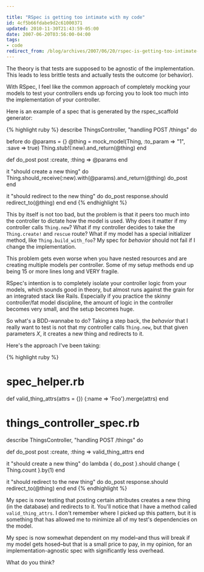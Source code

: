 ```yaml
---

title: "RSpec is getting too intimate with my code"
id: 4cf5b66fdabe9d2c61000371
updated: 2010-11-30T21:43:59-05:00
date: 2007-06-20T03:56:00-04:00
tags:
- code
redirect_from: /blog/archives/2007/06/20/rspec-is-getting-too-intimate-with-my-code/
---
```


The theory is that tests are supposed to be agnostic of the implementation. This leads to less brittle tests and actually tests the outcome (or behavior).

With RSpec, I feel like the common approach of completely mocking your models to test your controllers ends up forcing you to look too much into the implementation of your controller.

Here is an example of a spec that is generated by the rspec\_scaffold generator:

{% highlight ruby %}
describe ThingsController, "handling POST /things" do

  before do
    @params = {}
    @thing = mock_model(Thing, :to_param => "1", :save => true)
    Thing.stub!(:new).and_return(@thing)
  end

  def do_post
    post :create, :thing => @params
  end

  it "should create a new thing" do
    Thing.should_receive(:new).with(@params).and_return(@thing)
    do_post
  end

  it "should redirect to the new thing" do
    do_post
    response.should redirect_to(@thing)
  end
end
{% endhighlight %}

This by itself is not too bad, but the problem is that it peers too much into the controller to dictate how the model is used. Why does it matter if my controller calls `Thing.new`? What if my controller decides to take the `Thing.create!` and `rescue` route? What if my model has a special initializer method, like `Thing.build_with_foo`? My spec for *behavior* should not fail if I change the implementation.

This problem gets even worse when you have nested resources and are creating multiple models per controller. Some of my setup methods end up being 15 or more lines long and VERY fragile.

RSpec's intention is to completely isolate your controller logic from your models, which sounds good in theory, but almost runs against the grain for an integrated stack like Rails. Especially if you practice the skinny controller/fat model discipline, the amount of logic in the controller becomes very small, and the setup becomes huge.

So what's a BDD-wannabe to do? Taking a step back, the *behavior* that I really want to test is not that my controller calls `Thing.new`, but that given parameters *X*, it creates a new thing and redirects to it.

Here's the approach I've been taking:

{% highlight ruby %}
# spec_helper.rb
def valid_thing_attrs(attrs = {})
  {:name => 'Foo'}.merge(attrs)
end

# things_controller_spec.rb
describe ThingsController, "handling POST /things" do

  def do_post
    post :create, :thing => valid_thing_attrs
  end

  it "should create a new thing" do
    lambda { do_post }.should change { Thing.count }.by(1)
  end

  it "should redirect to the new thing" do
    do_post
    response.should redirect_to(@thing)
  end
end
{% endhighlight %}

My spec is now testing that posting certain attributes creates a new thing (in the database) and redirects to it. You'll notice that I have a method called `valid_thing_attrs`. I don't remember where I picked up this pattern, but it is something that has allowed me to minimize all of my test's dependencies on the model.

My spec is now somewhat dependent on my model–and thus will break if my model gets hosed–but that is a small price to pay, in my opinion, for an implementation-agnostic spec with significantly less overhead.

What do you think?
